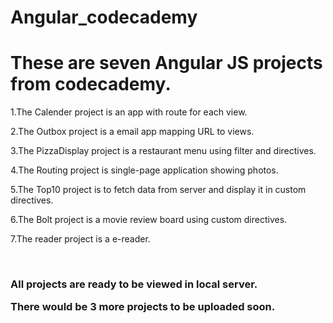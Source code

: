 # Angular_codecademy

<h1>These are seven Angular JS projects from codecademy.</h1>

<p>1.The Calender project is an app with route for each view.<br>

2.The Outbox project is a email app mapping URL to views.<br>

3.The PizzaDisplay project is a restaurant menu using filter and directives.<br>

4.The Routing project is single-page application showing photos.<br>

5.The Top10 project is to fetch data from server and display it in custom directives.<br>

6.The Bolt project is a movie review board using custom directives.<br>

7.The reader project is a e-reader.</p><br>

<h3>All projects are ready to be viewed in local server.

There would be 3 more projects to be uploaded soon.</h3>
